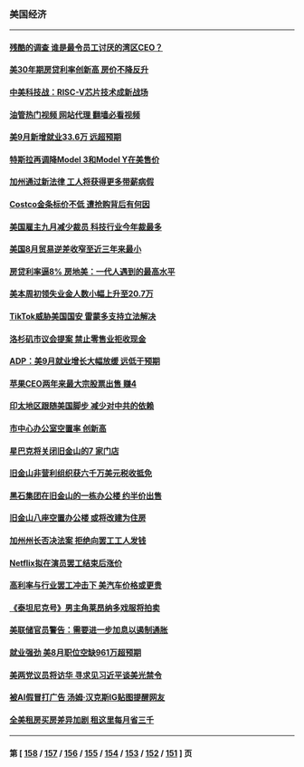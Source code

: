 ### 美国经济
---
#### [残酷的调查 谁是最令员工讨厌的湾区CEO？](../../pages/ncid1078158/n14090220.md?10081245) 
#### [美30年期房贷利率创新高 房价不降反升](../../pages/ncid1078158/n14090009.md?10081245) 
#### [中美科技战：RISC-V芯片技术成新战场](../../pages/ncid1078158/n14089810.md?10081245) 
#### [油管热门视频 网站代理 翻墙必看视频](http://138.2.39.72:81/youtube.html?epic-marker?10081245)
#### [美9月新增就业33.6万 远超预期](../../pages/ncid1078158/n14089748.md?10081245) 
#### [特斯拉再调降Model 3和Model Y在美售价](../../pages/ncid1078158/n14089458.md?10081245) 
#### [加州通过新法律 工人将获得更多带薪病假](../../pages/ncid1078158/n14089264.md?10081245) 
#### [Costco金条标价不低 遭抢购背后有何因](../../pages/ncid1078158/n14089026.md?10081245) 
#### [美国雇主九月减少裁员 科技行业今年裁最多](../../pages/ncid1078158/n14088949.md?10081245) 
#### [美国8月贸易逆差收窄至近三年来最小](../../pages/ncid1078158/n14088964.md?10081245) 
#### [房贷利率逼8% 房地美：一代人遇到的最高水平](../../pages/ncid1078158/n14088925.md?10081245) 
#### [美本周初领失业金人数小幅上升至20.7万](../../pages/ncid1078158/n14088913.md?10081245) 
#### [TikTok威胁美国国安 雷蒙多支持立法解决](../../pages/ncid1078158/n14088741.md?10081245) 
#### [洛杉矶市议会提案 禁止零售业拒收现金](../../pages/ncid1078158/n14088238.md?10081245) 
#### [ADP：美9月就业增长大幅放缓 远低于预期](../../pages/ncid1078158/n14088142.md?10081245) 
#### [苹果CEO两年来最大宗股票出售 赚4](../../pages/ncid1078158/n14088155.md?10081245) 
#### [印太地区跟随美国脚步 减少对中共的依赖](../../pages/ncid1078158/n14088119.md?10081245) 
#### [市中心办公室空置率 创新高](../../pages/ncid1078158/n14088106.md?10081245) 
#### [星巴克将关闭旧金山的7 家门店](../../pages/ncid1078158/n14087783.md?10081245) 
#### [旧金山非营利组织获六千万美元税收抵免](../../pages/ncid1078158/n14087781.md?10081245) 
#### [黑石集团在旧金山的一栋办公楼 约半价出售](../../pages/ncid1078158/n14087769.md?10081245) 
#### [旧金山八座空置办公楼 或将改建为住房](../../pages/ncid1078158/n14087767.md?10081245) 
#### [加州州长否决法案 拒绝向罢工工人发钱](../../pages/ncid1078158/n14087739.md?10081245) 
#### [Netflix拟在演员罢工结束后涨价](../../pages/ncid1078158/n14087660.md?10081245) 
#### [高利率与行业罢工冲击下 美汽车价格或更贵](../../pages/ncid1078158/n14087647.md?10081245) 
#### [《泰坦尼克号》男主角莱昂纳多戏服将拍卖](../../pages/ncid1078158/n14087507.md?10081245) 
#### [美联储官员警告：需要进一步加息以遏制通胀](../../pages/ncid1078158/n14087471.md?10081245) 
#### [就业强劲 美8月职位空缺961万超预期](../../pages/ncid1078158/n14087451.md?10081245) 
#### [美两党议员将访华 寻求见习近平谈美光禁令](../../pages/ncid1078158/n14086921.md?10081245) 
#### [被AI假冒打广告 汤姆·汉克斯IG贴图提醒网友](../../pages/ncid1078158/n14086849.md?10081245) 
#### [全美租房买房差异加剧 租这里每月省三千](../../pages/ncid1078158/n14086389.md?10081245) 

---
#### 第 [ [158](./158.md?10081245) / [157](./157.md?10081245) / [156](./156.md?10081245) / [155](./155.md?10081245) / [154](./154.md?10081245) / [153](./153.md?10081245) / [152](./152.md?10081245) / [151](./151.md?10081245) ] 页
